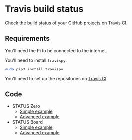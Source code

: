 # Travis build status

Check the build status of your GitHub projects on Travis CI.

## Requirements

You'll need the Pi to be connected to the internet.

You'll need to install `travispy`:

```bash
sudo pip3 install travispy
```

You'll need to set up the repositories on [Travis CI](https://travis-ci.org/).

## Code

- STATUS Zero
    - [Simple example](sz_travis_simple.py)
    - [Advanced example](sz_travis_advanced.py)
- STATUS Board
    - [Simple example](sb_travis_simple.py)
    - [Advanced example](sb_travis_advanced.py)
